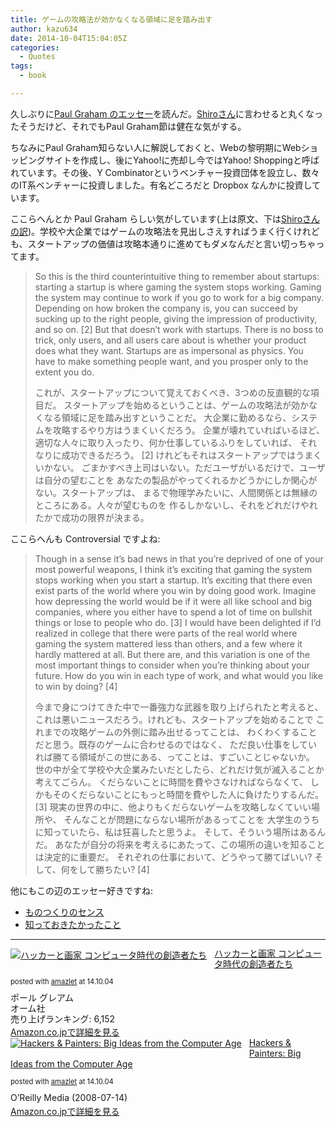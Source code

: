 ```yaml
---
title: ゲームの攻略法が効かなくなる領域に足を踏み出す
author: kazu634
date: 2014-10-04T15:04:05Z
categories:
  - Quotes
tags:
  - book

---
```

久しぶりに<a href="http://www.paulgraham.com/before.html" onclick="__gaTracker('send', 'event', 'outbound-article', 'http://www.paulgraham.com/before.html', 'Paul Graham のエッセー');">Paul Graham のエッセー</a>を読んだ。<a href="http://practical-scheme.net/index-j.html" onclick="__gaTracker('send', 'event', 'outbound-article', 'http://practical-scheme.net/index-j.html', 'Shiroさん');">Shiroさん</a>に言わせると丸くなったそうだけど、それでもPaul Graham節は健在な気がする。

ちなみにPaul Graham知らない人に解説しておくと、Webの黎明期にWebショッピングサイトを作成し、後にYahoo!に売却し今ではYahoo! Shoppingと呼ばれています。その後、Y Combinatorというベンチャー投資団体を設立し、数々のIT系ベンチャーに投資しました。有名どころだと Dropbox なんかに投資しています。

ここらへんとか Paul Graham らしい気がしています(上は原文、下は<a href="http://practical-scheme.net/trans/before-j.html" onclick="__gaTracker('send', 'event', 'outbound-article', 'http://practical-scheme.net/trans/before-j.html', 'Shiroさんの訳');">Shiroさんの訳</a>)。学校や大企業ではゲームの攻略法を見出しさえすればうまく行くけれども、スタートアップの価値は攻略本通りに進めてもダメなんだと言い切っちゃってます。

> So this is the third counterintuitive thing to remember about startups: starting a startup is where gaming the system stops working. Gaming the system may continue to work if you go to work for a big company. Depending on how broken the company is, you can succeed by sucking up to the right people, giving the impression of productivity, and so on. [2] But that doesn&#8217;t work with startups. There is no boss to trick, only users, and all users care about is whether your product does what they want. Startups are as impersonal as physics. You have to make something people want, and you prosper only to the extent you do.
> 
> これが、スタートアップについて覚えておくべき、3つめの反直観的な項目だ。 スタートアップを始めるということは、ゲームの攻略法が効かなくなる領域に足を踏み出すということだ。 大企業に勤めるなら、システムを攻略するやり方はうまくいくだろう。 企業が壊れていればいるほど、適切な人々に取り入ったり、何か仕事しているふりをしていれば、 それなりに成功できるだろう。 [2] けれどもそれはスタートアップではうまくいかない。 ごまかすべき上司はいない。ただユーザがいるだけで、ユーザは自分の望むことを あなたの製品がやってくれるかどうかにしか関心がない。スタートアップは、 まるで物理学みたいに、人間関係とは無縁のところにある。人々が望むものを 作るしかないし、それをどれだけやれたかで成功の限界が決まる。

ここらへんも Controversial ですよね:

> Though in a sense it&#8217;s bad news in that you&#8217;re deprived of one of your most powerful weapons, I think it&#8217;s exciting that gaming the system stops working when you start a startup. It&#8217;s exciting that there even exist parts of the world where you win by doing good work. Imagine how depressing the world would be if it were all like school and big companies, where you either have to spend a lot of time on bullshit things or lose to people who do. [3] I would have been delighted if I&#8217;d realized in college that there were parts of the real world where gaming the system mattered less than others, and a few where it hardly mattered at all. But there are, and this variation is one of the most important things to consider when you&#8217;re thinking about your future. How do you win in each type of work, and what would you like to win by doing? [4]
> 
> 今まで身につけてきた中で一番強力な武器を取り上げられたと考えると、 これは悪いニュースだろう。けれども、スタートアップを始めることで これまでの攻略ゲームの外側に踏み出せるってことは、 わくわくすることだと思う。既存のゲームに合わせるのではなく、 ただ良い仕事をしていれば勝てる領域がこの世にある、ってことは、すごいことじゃないか。 世の中が全て学校や大企業みたいだとしたら、どれだけ気が滅入ることか考えてごらん。 くだらないことに時間を費やさなければならなくて、 しかもそのくだらないことにもっと時間を費やした人に負けたりするんだ。 [3] 現実の世界の中に、他よりもくだらないゲームを攻略しなくていい場所や、 そんなことが問題にならない場所があるってことを 大学生のうちに知っていたら、私は狂喜したと思うよ。 そして、そういう場所はあるんだ。 あなたが自分の将来を考えるにあたって、この場所の違いを知ることは決定的に重要だ。 それぞれの仕事において、どうやって勝てばいい? そして、何をして勝ちたい? [4]

他にもこの辺のエッセー好きですね:

  * <a href="http://practical-scheme.net/trans/taste-j.html" onclick="__gaTracker('send', 'event', 'outbound-article', 'http://practical-scheme.net/trans/taste-j.html', 'ものつくりのセンス');">ものつくりのセンス</a>
  * <a href="http://practical-scheme.net/trans/hs-j.html" onclick="__gaTracker('send', 'event', 'outbound-article', 'http://practical-scheme.net/trans/hs-j.html', '知っておきたかったこと');">知っておきたかったこと</a>

* * *

<div class="amazlet-box" style="margin-bottom: 0px;">
<div class="amazlet-image" style="float: left; margin: 0px 12px 1px 0px;">
<a href="https://www.amazon.co.jp/exec/obidos/ASIN/4274065979/simsnes-22/ref=nosim/" onclick="__gaTracker('send', 'event', 'outbound-article', 'https://www.amazon.co.jp/exec/obidos/ASIN/4274065979/simsnes-22/ref=nosim/', '');" target="_blank" name="amazletlink"><img style="border: none;" src="https://images-na.ssl-images-amazon.com/images/I/511SV9NXW2L._SL160_.jpg" alt="ハッカーと画家 コンピュータ時代の創造者たち" /></a>
</div>
  
<div class="amazlet-info" style="line-height: 120%; margin-bottom: 10px;">
<div class="amazlet-name" style="margin-bottom: 10px; line-height: 120%;">
<a href="https://www.amazon.co.jp/exec/obidos/ASIN/4274065979/simsnes-22/ref=nosim/" onclick="__gaTracker('send', 'event', 'outbound-article', 'https://www.amazon.co.jp/exec/obidos/ASIN/4274065979/simsnes-22/ref=nosim/', 'ハッカーと画家 コンピュータ時代の創造者たち');" target="_blank" name="amazletlink">ハッカーと画家 コンピュータ時代の創造者たち</a></p> 
      
<div class="amazlet-powered-date" style="font-size: 80%; margin-top: 5px; line-height: 120%;">
        posted with <a href="http://www.amazlet.com/" onclick="__gaTracker('send', 'event', 'outbound-article', 'http://www.amazlet.com/', 'amazlet');" title="amazlet"  target="_blank">amazlet</a> at 14.10.04
</div>
</div>
    
<div class="amazlet-detail">
      ポール グレアム<br /> オーム社<br /> 売り上げランキング: 6,152
</div>
    
<div class="amazlet-sub-info" style="float: left;">
<div class="amazlet-link" style="margin-top: 5px;">
<a href="https://www.amazon.co.jp/exec/obidos/ASIN/4274065979/simsnes-22/ref=nosim/" onclick="__gaTracker('send', 'event', 'outbound-article', 'https://www.amazon.co.jp/exec/obidos/ASIN/4274065979/simsnes-22/ref=nosim/', 'Amazon.co.jpで詳細を見る');" target="_blank" name="amazletlink">Amazon.co.jpで詳細を見る</a>
</div>
</div>
</div>
  
<div class="amazlet-footer" style="clear: left;">
</div>
</div>

<div class="amazlet-box" style="margin-bottom: 0px;">
<div class="amazlet-image" style="float: left; margin: 0px 12px 1px 0px;">
<a href="https://www.amazon.co.jp/exec/obidos/ASIN/B0026OR2NQ/simsnes-22/ref=nosim/" onclick="__gaTracker('send', 'event', 'outbound-article', 'https://www.amazon.co.jp/exec/obidos/ASIN/B0026OR2NQ/simsnes-22/ref=nosim/', '');" target="_blank" name="amazletlink"><img style="border: none;" src="https://images-na.ssl-images-amazon.com/images/I/51foanUeChL._SL160_.jpg" alt="Hackers & Painters: Big Ideas from the Computer Age" /></a>
</div>
  
<div class="amazlet-info" style="line-height: 120%; margin-bottom: 10px;">
<div class="amazlet-name" style="margin-bottom: 10px; line-height: 120%;">
<a href="https://www.amazon.co.jp/exec/obidos/ASIN/B0026OR2NQ/simsnes-22/ref=nosim/" onclick="__gaTracker('send', 'event', 'outbound-article', 'https://www.amazon.co.jp/exec/obidos/ASIN/B0026OR2NQ/simsnes-22/ref=nosim/', 'Hackers & Painters: Big Ideas from the Computer Age');" target="_blank" name="amazletlink">Hackers & Painters: Big Ideas from the Computer Age</a></p> 
      
<div class="amazlet-powered-date" style="font-size: 80%; margin-top: 5px; line-height: 120%;">
        posted with <a href="http://www.amazlet.com/" onclick="__gaTracker('send', 'event', 'outbound-article', 'http://www.amazlet.com/', 'amazlet');" title="amazlet"  target="_blank">amazlet</a> at 14.10.04
</div>
</div>
    
<div class="amazlet-detail">
      O&#8217;Reilly Media (2008-07-14)
</div>
    
<div class="amazlet-sub-info" style="float: left;">
<div class="amazlet-link" style="margin-top: 5px;">
<a href="https://www.amazon.co.jp/exec/obidos/ASIN/B0026OR2NQ/simsnes-22/ref=nosim/" onclick="__gaTracker('send', 'event', 'outbound-article', 'https://www.amazon.co.jp/exec/obidos/ASIN/B0026OR2NQ/simsnes-22/ref=nosim/', 'Amazon.co.jpで詳細を見る');" target="_blank" name="amazletlink">Amazon.co.jpで詳細を見る</a>
</div>
</div>
</div>
  
<div class="amazlet-footer" style="clear: left;">
</div>
</div>
